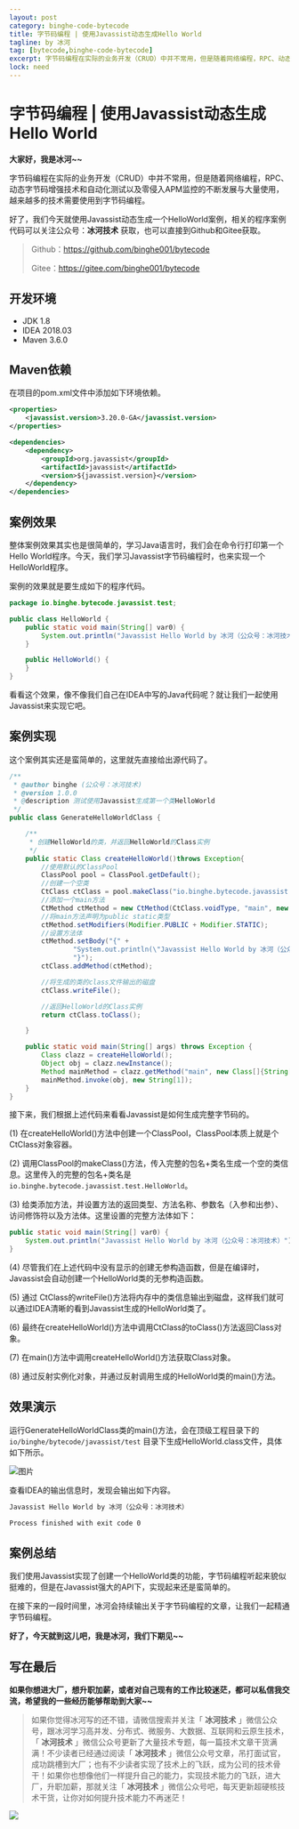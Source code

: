 ```yaml
---
layout: post
category: binghe-code-bytecode
title: 字节码编程 | 使用Javassist动态生成Hello World
tagline: by 冰河
tag: [bytecode,binghe-code-bytecode]
excerpt: 字节码编程在实际的业务开发（CRUD）中并不常用，但是随着网络编程，RPC、动态字节码增强技术和自动化测试以及零侵入APM监控的不断发展与大量使用，越来越多的技术需要使用到字节码编程。
lock: need
---
```


# 字节码编程 | 使用Javassist动态生成Hello World

**大家好，我是冰河~~**

字节码编程在实际的业务开发（CRUD）中并不常用，但是随着网络编程，RPC、动态字节码增强技术和自动化测试以及零侵入APM监控的不断发展与大量使用，越来越多的技术需要使用到字节码编程。

好了，我们今天就使用Javassist动态生成一个HelloWorld案例，相关的程序案例代码可以关注公众号：**冰河技术** 获取，也可以直接到Github和Gitee获取。

> Github：https://github.com/binghe001/bytecode
>
> Gitee：https://gitee.com/binghe001/bytecode

## 开发环境

- JDK 1.8
- IDEA 2018.03
- Maven 3.6.0

## Maven依赖

在项目的pom.xml文件中添加如下环境依赖。

```xml
<properties>
    <javassist.version>3.20.0-GA</javassist.version>
</properties>

<dependencies>
    <dependency>
        <groupId>org.javassist</groupId>
        <artifactId>javassist</artifactId>
        <version>${javassist.version}</version>
    </dependency>
</dependencies>
```

## 案例效果

整体案例效果其实也是很简单的，学习Java语言时，我们会在命令行打印第一个Hello World程序。今天，我们学习Javassist字节码编程时，也来实现一个HelloWorld程序。

案例的效果就是要生成如下的程序代码。

```java
package io.binghe.bytecode.javassist.test;

public class HelloWorld {
    public static void main(String[] var0) {
        System.out.println("Javassist Hello World by 冰河（公众号：冰河技术）");
    }

    public HelloWorld() {
    }
}
```

看看这个效果，像不像我们自己在IDEA中写的Java代码呢？就让我们一起使用Javassist来实现它吧。

## 案例实现

这个案例其实还是蛮简单的，这里就先直接给出源代码了。

```java
/**
 * @author binghe (公众号：冰河技术)
 * @version 1.0.0
 * @description 测试使用Javassist生成第一个类HelloWorld
 */
public class GenerateHelloWorldClass {

    /**
     * 创建HelloWorld的类，并返回HelloWorld的Class实例
     */
    public static Class createHelloWorld()throws Exception{
        //使用默认的ClassPool
        ClassPool pool = ClassPool.getDefault();
        //创建一个空类
        CtClass ctClass = pool.makeClass("io.binghe.bytecode.javassist.test.HelloWorld");
        //添加一个main方法
        CtMethod ctMethod = new CtMethod(CtClass.voidType, "main", new CtClass[]{pool.get(String[].class.getName())}, ctClass);
        //将main方法声明为public static类型
        ctMethod.setModifiers(Modifier.PUBLIC + Modifier.STATIC);
        //设置方法体
        ctMethod.setBody("{" +
                "System.out.println(\"Javassist Hello World by 冰河（公众号：冰河技术）\");" +
                "}");
        ctClass.addMethod(ctMethod);

        //将生成的类的class文件输出的磁盘
        ctClass.writeFile();

        //返回HelloWorld的Class实例
        return ctClass.toClass();

    }

    public static void main(String[] args) throws Exception {
        Class clazz = createHelloWorld();
        Object obj = clazz.newInstance();
        Method mainMethod = clazz.getMethod("main", new Class[]{String[].class});
        mainMethod.invoke(obj, new String[1]);
    }
}
```

接下来，我们根据上述代码来看看Javassist是如何生成完整字节码的。

(1) 在createHelloWorld()方法中创建一个ClassPool，ClassPool本质上就是个CtClass对象容器。

(2) 调用ClassPool的makeClass()方法，传入完整的包名+类名生成一个空的类信息。这里传入的完整的包名+类名是`io.binghe.bytecode.javassist.test.HelloWorld`。

(3) 给类添加方法，并设置方法的返回类型、方法名称、参数名（入参和出参）、访问修饰符以及方法体。这里设置的完整方法体如下：

```java
public static void main(String[] var0) {
    System.out.println("Javassist Hello World by 冰河（公众号：冰河技术）");
}
```

(4) 尽管我们在上述代码中没有显示的创建无参构造函数，但是在编译时，Javassist会自动创建一个HelloWorld类的无参构造函数。

(5) 通过 CtClass的writeFile()方法将内存中的类信息输出到磁盘，这样我们就可以通过IDEA清晰的看到Javassist生成的HelloWorld类了。

(6) 最终在createHelloWorld()方法中调用CtClass的toClass()方法返回Class对象。

(7) 在main()方法中调用createHelloWorld()方法获取Class对象。

(8) 通过反射实例化对象，并通过反射调用生成的HelloWorld类的main()方法。

## 效果演示

运行GenerateHelloWorldClass类的main()方法，会在顶级工程目录下的`io/binghe/bytecode/javassist/test` 目录下生成HelloWorld.class文件，具体如下所示。

![图片](https://img-blog.csdnimg.cn/img_convert/83bcf5bfa3e8396a41c62c90d641d58e.png)



查看IDEA的输出信息时，发现会输出如下内容。

```bash
Javassist Hello World by 冰河（公众号：冰河技术）

Process finished with exit code 0
```

## 案例总结

我们使用Javassist实现了创建一个HelloWorld类的功能，字节码编程听起来貌似挺难的，但是在Javassist强大的API下，实现起来还是蛮简单的。

在接下来的一段时间里，冰河会持续输出关于字节码编程的文章，让我们一起精通字节码编程。

**好了，今天就到这儿吧，我是冰河，我们下期见~~**
## 写在最后

**如果你想进大厂，想升职加薪，或者对自己现有的工作比较迷茫，都可以私信我交流，希望我的一些经历能够帮助到大家~~**

> 如果你觉得冰河写的还不错，请微信搜索并关注「 **冰河技术** 」微信公众号，跟冰河学习高并发、分布式、微服务、大数据、互联网和云原生技术，「 **冰河技术** 」微信公众号更新了大量技术专题，每一篇技术文章干货满满！不少读者已经通过阅读「 **冰河技术** 」微信公众号文章，吊打面试官，成功跳槽到大厂；也有不少读者实现了技术上的飞跃，成为公司的技术骨干！如果你也想像他们一样提升自己的能力，实现技术能力的飞跃，进大厂，升职加薪，那就关注「 **冰河技术** 」微信公众号吧，每天更新超硬核技术干货，让你对如何提升技术能力不再迷茫！


![](https://img-blog.csdnimg.cn/20200906013715889.png)